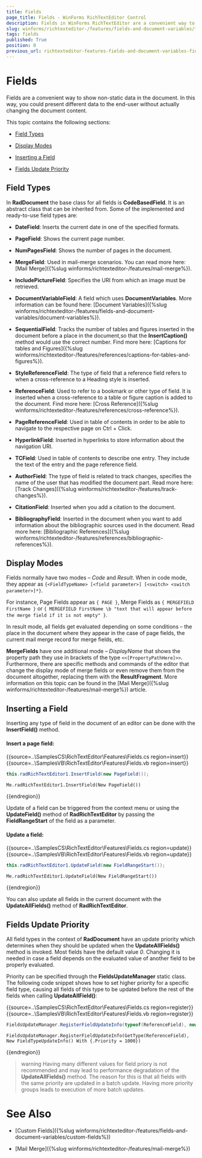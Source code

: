 ```yaml
---
title: Fields
page_title: Fields - WinForms RichTextEditor Control
description: Fields in WinForms RichTextEditor are a convenient way to show non-static data in the document. Thus, you could present different data to the end-user without actually changing the document content. 
slug: winforms/richtexteditor-/features/fields-and-document-variables/fields
tags: fields
published: True
position: 0
previous_url: richtexteditor-features-fields-and-document-variables-fields
---
```


# Fields

Fields are a convenient way to show non-static data in the document. In this way, you could present different data to the end-user without actually changing the document content.
    
This topic contains the following sections:

* [Field Types](#field-types)

* [Display Modes](#display-modes)

* [Inserting a Field](#inserting-a-field)

* [Fields Update Priority](#fields-update-priority)

## Field Types

In **RadDocument** the base class for all fields is __CodeBasedField__. It is an abstract class that can be inherited from. Some of the implemented and ready-to-use field types are: 

* __DateField__: Inserts the current date in one of the specified formats.       

* __PageField__: Shows the current page number.       

* __NumPagesField__: Shows the number of pages in the document.            

* __MergeField__: Used in mail-merge scenarios. You can read more here: [Mail Merge]({%slug winforms/richtexteditor-/features/mail-merge%}).            

* __IncludePictureField__: Specifies the URI from which an image must be retrieved.           

* __DocumentVariableField__: А field which uses **DocumentVariables**. More information can be found here: [Document Variables]({%slug winforms/richtexteditor-/features/fields-and-document-variables/document-variables%}).           

* __SequentialField__: Tracks the number of tables and figures inserted in the document before a place in the document,so that the __InsertCaption()__ method would use the correct number. Find more here: [Captions for tables and Figures]({%slug winforms/richtexteditor-/features/references/captions-for-tables-and-figures%}).          

* __StyleReferenceField__: The type of field that a reference field refers to when a cross-reference to a Heading style is inserted.          

* __ReferenceField__: Used to refer to a bookmark or other type of field. It is inserted when a cross-reference to a table or figure caption is added to the document. Find more here: [Cross Reference]({%slug winforms/richtexteditor-/features/references/cross-reference%}).           

* __PageReferenceField__: Used in table of contents in order to be able to navigate to the respective page on Ctrl + Click.           

* __HyperlinkField__: Inserted in hyperlinks to store information about the navigation URI.          

* __TCField__: Used in table of contents to describe one entry. They include the text of the entry and the page reference field.          

* __AuthorField__: The type of field is related to track changes, specifies the name of the user that has modified the document part. Read more here: [Track Changes]({%slug winforms/richtexteditor-/features/track-changes%}).           

* __CitationField__: Inserted when you add a citation to the document.          

* __BibliographyField__: Inserted in the document when you want to add information about the bibliographic sources used in the document. Read more here: [Bibliographic References]({%slug winforms/richtexteditor-/features/references/bibliographic-references%}).
            
## Display Modes

Fields normally have two modes – *Code* and *Result*. When in code mode, they appear as `{<FieldTypeName> [<field parameter>] [<switch> <switch parameter>]*}`.
        
For instance, Page Fields appear as `{ PAGE }`, Merge Fields as `{ MERGEFIELD FirstName }`
or `{ MERGEFIELD FirstName \b "text that will appear before the merge field if it is not empty" }`.
        
In result mode, all fields get evaluated depending on some conditions – the place in the document where they appear in the case of page fields, the current mail merge record for merge fields, etc.        

__MergeFields__ have one additional mode – *DisplayName* that shows the property path they use in brackets of the type `<<[PropertyPathHere]>>`. Furthermore, there are specific methods and commands of the editor that change the display mode of merge fields or even remove them from the document altogether, replacing them with the **ResultFragment**. More information on this topic can be found in the [Mail Merge]({%slug winforms/richtexteditor-/features/mail-merge%}) article.
        
## Inserting a Field

Inserting any type of field in the document of an editor can be done with the __InsertField()__ method.

#### Insert a page field:

{{source=..\SamplesCS\RichTextEditor\Features\Fields.cs region=insert}} 
{{source=..\SamplesVB\RichTextEditor\Features\Fields.vb region=insert}} 

````C#
this.radRichTextEditor1.InsertField(new PageField());

````
````VB.NET
Me.radRichTextEditor1.InsertField(New PageField())

````

{{endregion}} 

Update of a field can be triggered from the context menu or using the __UpdateField()__ method of **RadRichTextEditor** by passing the **FieldRangeStart** of the field as a parameter.
        

#### Update a field:

{{source=..\SamplesCS\RichTextEditor\Features\Fields.cs region=update}} 
{{source=..\SamplesVB\RichTextEditor\Features\Fields.vb region=update}} 

````C#
this.radRichTextEditor1.UpdateField(new FieldRangeStart());

````
````VB.NET
Me.radRichTextEditor1.UpdateField(New FieldRangeStart())

````

{{endregion}} 


You can also update all fields in the current document with the __UpdateAllFields()__ method of **RadRichTextEditor**.
        
## Fields Update Priority

All field types in the context of **RadDocument** have an update priority which determines when they should be updated when the __UpdateAllFields()__ method is invoked. Most fields have the default value *0*. Changing it is needed in case a field depends on the evaluated value of another field to be properly evaluated.       

Priority can be specified through the __FieldsUpdateManager__ static class. The following code snippet shows how to set higher priority for a specific field type, causing all fields of this type to be updated before the rest of the fields when calling **UpdateAllField()**:

{{source=..\SamplesCS\RichTextEditor\Features\Fields.cs region=register}} 
{{source=..\SamplesVB\RichTextEditor\Features\Fields.vb region=register}} 

````C#
FieldsUpdateManager.RegisterFieldUpdateInfo(typeof(ReferenceField), new FieldTypeUpdateInfo() { Priority = 1000 });

````
````VB.NET
FieldsUpdateManager.RegisterFieldUpdateInfo(GetType(ReferenceField), New FieldTypeUpdateInfo() With {.Priority = 1000})

````

{{endregion}} 

>warning Having many different values for field priory is not recommended and may lead to performance degradation of the **UpdateAllFields()** method. The reason for this is that all fields with the same priority are updated in a batch update. Having more priority groups leads to execution of more batch updates.
>

# See Also

 * [Custom Fields]({%slug winforms/richtexteditor-/features/fields-and-document-variables/custom-fields%})

 * [Mail Merge]({%slug winforms/richtexteditor-/features/mail-merge%})
